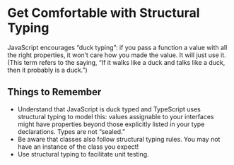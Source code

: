 # Get Comfortable with Structural Typing

JavaScript encourages “duck typing”: if you pass a function a value with all the right properties, it won’t care how you made the value. It will just use it. (This term refers to the saying, “If it walks like a duck and talks like a duck, then it probably is a duck.”)

## Things to Remember
* Understand that JavaScript is duck typed and TypeScript uses structural typing to model this: values assignable to your interfaces might have properties beyond those explicitly listed in your type declarations. Types are not “sealed.”
* Be aware that classes also follow structural typing rules. You may not have an instance of the class you expect!
* Use structural typing to facilitate unit testing.